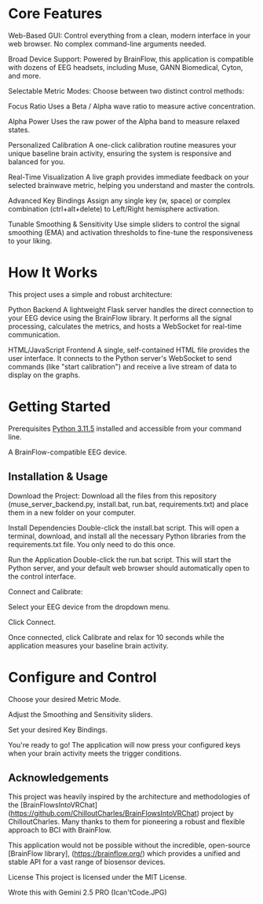 # Core Features
Web-Based GUI: Control everything from a clean, modern interface in your web browser. No complex command-line arguments needed.

Broad Device Support:
Powered by BrainFlow, this application is compatible with dozens of EEG headsets, including Muse, GANN Biomedical, Cyton, and more.

Selectable Metric Modes:
Choose between two distinct control methods:

Focus Ratio
Uses a Beta / Alpha wave ratio to measure active concentration.

Alpha Power
Uses the raw power of the Alpha band to measure relaxed states.

Personalized Calibration
A one-click calibration routine measures your unique baseline brain activity, ensuring the system is responsive and balanced for you.

Real-Time Visualization
A live graph provides immediate feedback on your selected brainwave metric, helping you understand and master the controls.

Advanced Key Bindings
Assign any single key (w, space) or complex combination (ctrl+alt+delete) to Left/Right hemisphere activation.

Tunable Smoothing & Sensitivity
Use simple sliders to control the signal smoothing (EMA) and activation thresholds to fine-tune the responsiveness to your liking.

# How It Works
This project uses a simple and robust architecture:

Python Backend
A lightweight Flask server handles the direct connection to your EEG device using the BrainFlow library. It performs all the signal processing, calculates the metrics, and hosts a WebSocket for real-time communication.

HTML/JavaScript Frontend
A single, self-contained HTML file provides the user interface. It connects to the Python server's WebSocket to send commands (like "start calibration") and receive a live stream of data to display on the graphs.

# Getting Started
Prerequisites
[Python 3.11.5](https://www.python.org/downloads/release/python-3115/) installed and accessible from your command line.

A BrainFlow-compatible EEG device.





## Installation & Usage
Download the Project: Download all the files from this repository (muse_server_backend.py, install.bat, run.bat, requirements.txt) and place them in a new folder on your computer.

Install Dependencies
Double-click the install.bat script. This will open a terminal, download, and install all the necessary Python libraries from the requirements.txt file. You only need to do this once.

Run the Application
Double-click the run.bat script. This will start the Python server, and your default web browser should automatically open to the control interface.

Connect and Calibrate:

Select your EEG device from the dropdown menu.

Click Connect.

Once connected, click Calibrate and relax for 10 seconds while the application measures your baseline brain activity.

# Configure and Control

Choose your desired Metric Mode.

Adjust the Smoothing and Sensitivity sliders.

Set your desired Key Bindings.

You're ready to go! The application will now press your configured keys when your brain activity meets the trigger conditions.


## Acknowledgements
This project was heavily inspired by the architecture and methodologies of the [BrainFlowsIntoVRChat] (https://github.com/ChilloutCharles/BrainFlowsIntoVRChat) project by ChilloutCharles. Many thanks to them for pioneering a robust and flexible approach to BCI with BrainFlow.

This application would not be possible without the incredible, open-source [BrainFlow library], (https://brainflow.org/) which provides a unified and stable API for a vast range of biosensor devices.

License
This project is licensed under the MIT License.

Wrote this with Gemini 2.5 PRO (Ican'tCode.JPG)
